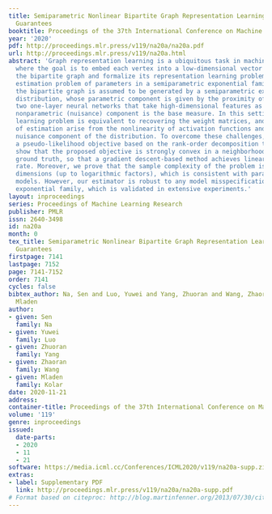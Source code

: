 ```yaml
---
title: Semiparametric Nonlinear Bipartite Graph Representation Learning with Provable
  Guarantees
booktitle: Proceedings of the 37th International Conference on Machine Learning
year: '2020'
pdf: http://proceedings.mlr.press/v119/na20a/na20a.pdf
url: http://proceedings.mlr.press/v119/na20a.html
abstract: 'Graph representation learning is a ubiquitous task in machine learning
  where the goal is to embed each vertex into a low-dimensional vector space. We consider
  the bipartite graph and formalize its representation learning problem as a statistical
  estimation problem of parameters in a semiparametric exponential family distribution:
  the bipartite graph is assumed to be generated by a semiparametric exponential family
  distribution, whose parametric component is given by the proximity of outputs of
  two one-layer neural networks that take high-dimensional features as inputs, while
  nonparametric (nuisance) component is the base measure. In this setting, the representation
  learning problem is equivalent to recovering the weight matrices, and the main challenges
  of estimation arise from the nonlinearity of activation functions and the nonparametric
  nuisance component of the distribution. To overcome these challenges, we propose
  a pseudo-likelihood objective based on the rank-order decomposition technique and
  show that the proposed objective is strongly convex in a neighborhood around the
  ground truth, so that a gradient descent-based method achieves linear convergence
  rate. Moreover, we prove that the sample complexity of the problem is linear in
  dimensions (up to logarithmic factors), which is consistent with parametric Gaussian
  models. However, our estimator is robust to any model misspecification within the
  exponential family, which is validated in extensive experiments.'
layout: inproceedings
series: Proceedings of Machine Learning Research
publisher: PMLR
issn: 2640-3498
id: na20a
month: 0
tex_title: Semiparametric Nonlinear Bipartite Graph Representation Learning with Provable
  Guarantees
firstpage: 7141
lastpage: 7152
page: 7141-7152
order: 7141
cycles: false
bibtex_author: Na, Sen and Luo, Yuwei and Yang, Zhuoran and Wang, Zhaoran and Kolar,
  Mladen
author:
- given: Sen
  family: Na
- given: Yuwei
  family: Luo
- given: Zhuoran
  family: Yang
- given: Zhaoran
  family: Wang
- given: Mladen
  family: Kolar
date: 2020-11-21
address: 
container-title: Proceedings of the 37th International Conference on Machine Learning
volume: '119'
genre: inproceedings
issued:
  date-parts:
  - 2020
  - 11
  - 21
software: https://media.icml.cc/Conferences/ICML2020/v119/na20a-supp.zip
extras:
- label: Supplementary PDF
  link: http://proceedings.mlr.press/v119/na20a/na20a-supp.pdf
# Format based on citeproc: http://blog.martinfenner.org/2013/07/30/citeproc-yaml-for-bibliographies/
---
```

